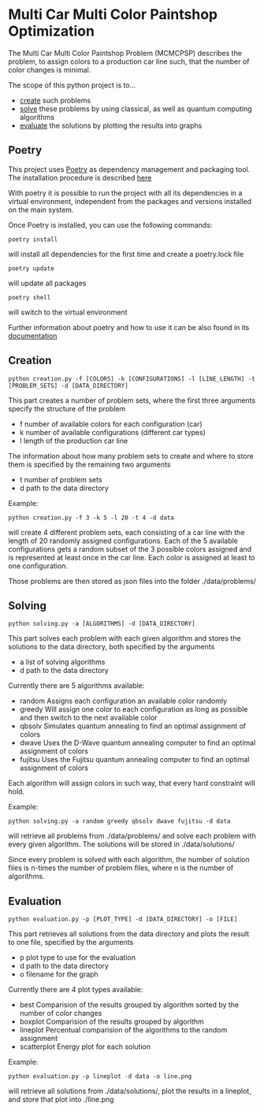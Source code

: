 # Multi Car Multi Color Paintshop Optimization

The Multi Car Multi Color Paintshop Problem (MCMCPSP) describes the problem, to assign colors to a production car line such, that the number of color changes is minimal.

The scope of this python project is to...
- [create](#creation) such problems
- [solve](#solving) these problems by using classical, as well as quantum computing algorithms 
- [evaluate](#evaluation) the solutions by plotting the results into graphs

## Poetry

This project uses [Poetry](https://python-poetry.org) as dependency management and packaging tool.
The installation procedure is described [here](https://python-poetry.org/docs/master/#installing-with-the-official-installer)

With poetry it is possible to run the project with all its dependencies in a virtual environment, independent from the packages and versions installed on the main system. 

Once Poetry is installed, you can use the following commands:
```
poetry install
```
will install all dependencies for the first time and create a poetry.lock file
```
poetry update
```
will update all packages

```
poetry shell
```
will switch to the virtual environment 

Further information about poetry and how to use it can be also found in its [documentation](https://python-poetry.org/docs/master/)

## Creation
```
python creation.py -f [COLORS] -k [CONFIGURATIONS] -l [LINE_LENGTH] -t [PROBLEM_SETS] -d [DATA_DIRECTORY]
```

This part creates a number of problem sets, where the first three arguments specify the structure of the problem
- f number of available colors for each configuration (car)
- k number of available configurations (different car types)
- l length of the production car line

The information about how many problem sets to create and where to store them is specified by the remaining two arguments
- t number of problem sets
- d path to the data directory

Example:
```
python creation.py -f 3 -k 5 -l 20 -t 4 -d data
```

will create 4 different problem sets, each consisting of a car line with the length of 20 randomly assigned configurations.
Each of the 5 available configurations gets a random subset of the 3 possible colors assigned and is represented at least once in the car line. 
Each color is assigned at least to one configuration.

Those problems are then stored as json files into the folder ./data/problems/ 


## Solving
```
python solving.py -a [ALGORITHMS] -d [DATA_DIRECTORY]
```

This part solves each problem with each given algorithm and stores the solutions to the data directory, both specified by the arguments 
- a list of solving algorithms
- d path to the data directory

Currently there are 5 algorithms available:
- random Assigns each configuration an available color randomly
- greedy Will assign one color to each configuration as long as possible and then switch to the next available color
- qbsolv Simulates quantum annealing to find an optimal assignment of colors
- dwave Uses the D-Wave quantum annealing computer to find an optimal assignment of colors
- fujitsu Uses the Fujitsu quantum annealing computer to find an optimal assignment of colors

Each algorithm will assign colors in such way, that every hard constraint will hold.

Example:
```
python solving.py -a random greedy qbsolv dwave fujitsu -d data
```

will retrieve all problems from ./data/problems/ and solve each problem with every given algorithm.
The solutions will be stored in ./data/solutions/

Since every problem is solved with each algorithm, the number of solution files is n-times the number of problem files, where n is the number of algorithms.

## Evaluation
```
python evaluation.py -p [PLOT_TYPE] -d [DATA_DIRECTORY] -o [FILE]
```

This part retrieves all solutions from the data directory and plots the result to one file, specified by the arguments
- p plot type to use for the evaluation
- d path to the data directory
- o filename for the graph

Currently there are 4 plot types available:
- best Comparision of the results grouped by algorithm sorted by the number of color changes
- boxplot Comparision of the results grouped by algorithm 
- lineplot Percentual comparision of the algorithms to the random assignment
- scatterplot Energy plot for each solution

Example:
```
python evaluation.py -p lineplot -d data -o line.png
```

will retrieve all solutions from ./data/solutions/, plot the results in a lineplot, and store that plot into ./line.png
